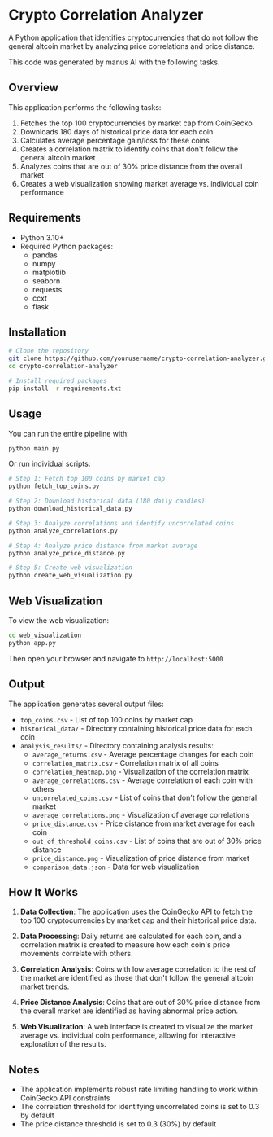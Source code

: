 # Crypto Correlation Analyzer

A Python application that identifies cryptocurrencies that do not follow the general altcoin market by analyzing price correlations and price distance.

This code was generated by manus AI with the following tasks.

## Overview

This application performs the following tasks:

1. Fetches the top 100 cryptocurrencies by market cap from CoinGecko
2. Downloads 180 days of historical price data for each coin
3. Calculates average percentage gain/loss for these coins
4. Creates a correlation matrix to identify coins that don't follow the general altcoin market
5. Analyzes coins that are out of 30% price distance from the overall market
6. Creates a web visualization showing market average vs. individual coin performance

## Requirements

- Python 3.10+
- Required Python packages:
  - pandas
  - numpy
  - matplotlib
  - seaborn
  - requests
  - ccxt
  - flask

## Installation

```bash
# Clone the repository
git clone https://github.com/yourusername/crypto-correlation-analyzer.git
cd crypto-correlation-analyzer

# Install required packages
pip install -r requirements.txt
```

## Usage

You can run the entire pipeline with:

```bash
python main.py
```

Or run individual scripts:

```bash
# Step 1: Fetch top 100 coins by market cap
python fetch_top_coins.py

# Step 2: Download historical data (180 daily candles)
python download_historical_data.py

# Step 3: Analyze correlations and identify uncorrelated coins
python analyze_correlations.py

# Step 4: Analyze price distance from market average
python analyze_price_distance.py

# Step 5: Create web visualization
python create_web_visualization.py
```

## Web Visualization

To view the web visualization:

```bash
cd web_visualization
python app.py
```

Then open your browser and navigate to `http://localhost:5000`

## Output

The application generates several output files:

- `top_coins.csv` - List of top 100 coins by market cap
- `historical_data/` - Directory containing historical price data for each coin
- `analysis_results/` - Directory containing analysis results:
  - `average_returns.csv` - Average percentage changes for each coin
  - `correlation_matrix.csv` - Correlation matrix of all coins
  - `correlation_heatmap.png` - Visualization of the correlation matrix
  - `average_correlations.csv` - Average correlation of each coin with others
  - `uncorrelated_coins.csv` - List of coins that don't follow the general market
  - `average_correlations.png` - Visualization of average correlations
  - `price_distance.csv` - Price distance from market average for each coin
  - `out_of_threshold_coins.csv` - List of coins that are out of 30% price distance
  - `price_distance.png` - Visualization of price distance from market
  - `comparison_data.json` - Data for web visualization

## How It Works

1. **Data Collection**: The application uses the CoinGecko API to fetch the top 100 cryptocurrencies by market cap and their historical price data.

2. **Data Processing**: Daily returns are calculated for each coin, and a correlation matrix is created to measure how each coin's price movements correlate with others.

3. **Correlation Analysis**: Coins with low average correlation to the rest of the market are identified as those that don't follow the general altcoin market trends.

4. **Price Distance Analysis**: Coins that are out of 30% price distance from the overall market are identified as having abnormal price action.

5. **Web Visualization**: A web interface is created to visualize the market average vs. individual coin performance, allowing for interactive exploration of the results.

## Notes

- The application implements robust rate limiting handling to work within CoinGecko API constraints
- The correlation threshold for identifying uncorrelated coins is set to 0.3 by default
- The price distance threshold is set to 0.3 (30%) by default
